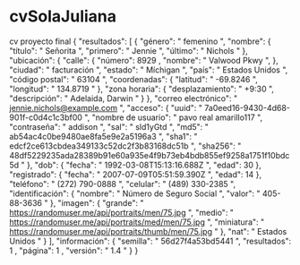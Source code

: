 # cvSolaJuliana
cv proyecto final 
{
  "resultados": [
    {
      "género": " femenino ",
      "nombre": {
        "título": " Señorita ",
        "primero": " Jennie ",
        "último": " Nichols "
      },
      "ubicación": {
        "calle": {
          "número": 8929 ,
          "nombre": " Valwood Pkwy ",
        },
        "ciudad": " facturación ",
        "estado": " Míchigan ",
        "país": " Estados Unidos ",
        "código postal": " 63104 ",
        "coordenadas": {
          "latitud": " -69.8246 ",
          "longitud": " 134.8719 "
        },
        "zona horaria": {
          "desplazamiento": " +9:30 ",
          "descripción": " Adelaida, Darwin "
        }
      },
      "correo electrónico": " jennie.nichols@example.com ",
      "acceso": {
        "uuid": " 7a0eed16-9430-4d68-901f-c0d4c1c3bf00 ",
        "nombre de usuario": " pavo real amarillo117 ",
        "contraseña": " addison ",
        "sal": " sld1yGtd ",
        "md5": " ab54ac4c0be9480ae8fa5e9e2a5196a3 ",
        "sha1": " edcf2ce613cbdea349133c52dc2f3b83168dc51b ",
        "sha256": " 48df5229235ada28389b91e60a935e4f9b73eb4bdb855ef9258a1751f10bdc5d "
      },
      "dob": {
        "fecha": " 1992-03-08T15:13:16.688Z ",
        "edad": 30
      },
      "registrado": {
        "fecha": " 2007-07-09T05:51:59.390Z ",
        "edad": 14
      },
      "teléfono": " (272) 790-0888 ",
      "celular": " (489) 330-2385 ",
      "identificación": {
        "nombre": " Número de Seguro Social ",
        "valor": " 405-88-3636 "
      },
      "imagen": {
        "grande": " https://randomuser.me/api/portraits/men/75.jpg ",
        "medio": " https://randomuser.me/api/portraits/med/men/75.jpg ",
        "miniatura": " https://randomuser.me/api/portraits/thumb/men/75.jpg "
      },
      "nat": " Estados Unidos "
    }
  ],
  "información": {
    "semilla": " 56d27f4a53bd5441 ",
    "resultados": 1 ,
    "página": 1 ,
    "versión": " 1.4 "
  }
}

